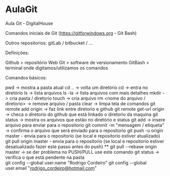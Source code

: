 # AulaGit
Aula Git - DigitalHouse

Comandos iniciais de Git (https://gitforwindows.org  -  Git Bash)

Outros repositorios: gitLab / bitbucket / ...

Definições:

Github  > repositório Web
Git     > software de versionamento
GitBash > terminal onde digitamos/utilizamos os comandos

Comandos básicos:

pwd -> mostra a pasta atual 
cd .. -> volta um diretório 
cd <nome diretorio> -> entra no diretório
ls -> lista arquivos
ls -la -> lista arquivos com mais detalhes
mkdir <nome diretorio> -> cria pasta / diretorio
touch <nome do arquivo.txt> -> cria arquivo
rm <nome do arquivo / diretorio> -> remove arquivo / pasta
clear -> limpa tela de comandos
git remote add origin <url do github> -> faz link entre diretorio e github
git remote get-url origin -> checa o diretorio do github que está linkado o diretorio da maquina
git status -> mostra os arquivos que estão no diretório e status
git add <nome do arquivo> -> insere arquivo para enviar para o repositorio
git commit -m "mensagem / etiqueta" -> confirma o arquivo que será enviado para o repositorio
git push -u origin master - envia para o repositorio (se local e repositorio estiver atualizado)
git pull origin master - envia para o repositorio (se local e repositorio estiver desatualizado fazer este passo antes do push)
** git pull --rebase origin master -> se der problema no PUSH/PULL use este comando
git status -> verifica o que está pendente na pasta  
git config --global user.name "Rodrigo Cordeiro"
git config --global user.email "rodrigo_cordeiro@hotmail.com"





  
  





  
  




